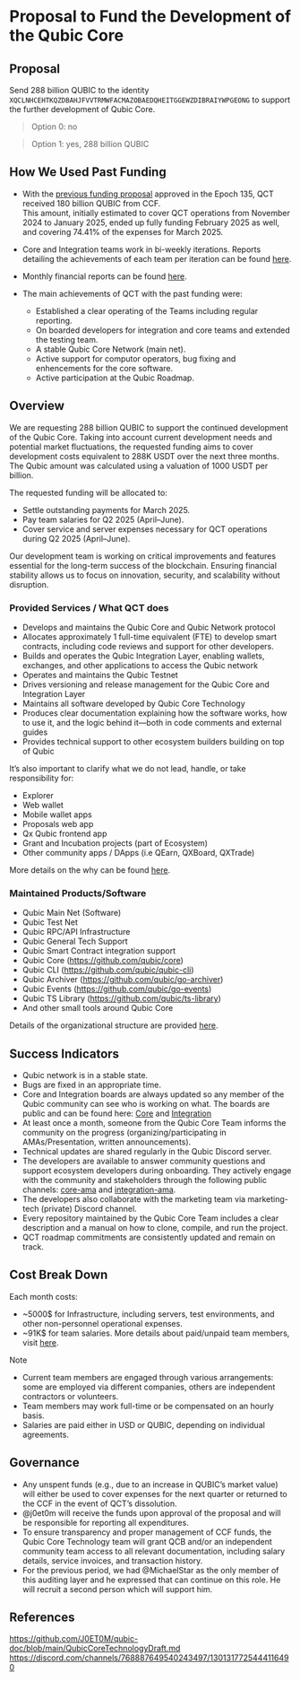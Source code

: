 # Proposal to Fund the Development of the Qubic Core

## Proposal
Send 288 billion QUBIC to the identity `XQCLNHCEHTKQZDBAHJFVVTRMWFACMAZOBAEDQHEITGGEWZDIBRAIYWPGEONG` to support the further development of Qubic Core.

> Option 0: no

> Option 1: yes, 288 billion QUBIC


## How We Used Past Funding

- With the [previous funding proposal](https://github.com/qubic/proposal/blob/b4de3432f4ee6c9b77b0b551badbd8debefcfaeb/CCF-Funding-Requests/2024-11-14-tech-funding.md) approved in the Epoch 135, QCT received 180 billion QUBIC from CCF. </br>This amount, initially estimated to cover QCT operations from November 2024 to January 2025, ended up fully funding February 2025 as well, and covering 74.41% of the expenses for March 2025.

- Core and Integration teams work in bi-weekly iterations. Reports detailing the achievements of each team per iteration can be found [here](https://github.com/qubic/qct/blob/main/iterations/iteration-log.md).

- Monthly financial reports can be found [here](https://github.com/qubic/qct/tree/financial-2025/financial-reports).

- The main achievements of QCT with the past funding were:
  - Established a clear operating of the Teams including regular reporting.
  - On boarded developers for integration and core teams and extended the testing team.
  - A stable Qubic Core Network (main net).
  - Active support for computor operators, bug fixing and enhencements for the core software.
  - Active participation at the Qubic Roadmap.

## Overview

We are requesting 288 billion QUBIC to support the continued development of the Qubic Core.
Taking into account current development needs and potential market fluctuations, the requested funding aims to cover development costs equivalent to 288K USDT over the next three months.
The Qubic amount was calculated using a valuation of 1000 USDT per billion.

The requested funding will be allocated to:
- Settle outstanding payments for March 2025.
- Pay team salaries for Q2 2025 (April–June).
- Cover service and server expenses necessary for QCT operations during Q2 2025 (April–June).

Our development team is working on critical improvements and features essential for the long-term success of the blockchain.
Ensuring financial stability allows us to focus on innovation, security, and scalability without disruption.

### Provided Services / What QCT does
- Develops and maintains the Qubic Core and Qubic Network protocol
- Allocates approximately 1 full-time equivalent (FTE) to develop smart contracts, including code reviews and support for other developers.
- Builds and operates the Qubic Integration Layer, enabling wallets, exchanges, and other applications to access the Qubic network
- Operates and maintains the Qubic Testnet
- Drives versioning and release management for the Qubic Core and Integration Layer
- Maintains all software developed by Qubic Core Technology
- Produces clear documentation explaining how the software works, how to use it, and the logic behind it—both in code comments and external guides
- Provides technical support to other ecosystem builders building on top of Qubic

It’s also important to clarify what we do not lead, handle, or take responsibility for:
- Explorer
- Web wallet
- Mobile wallet apps
- Proposals web app
- Qx Qubic frontend app 
- Grant and Incubation projects (part of Ecosystem)
- Other community apps / DApps (i.e QEarn, QXBoard, QXTrade)</br>
  
More details on the why can be found [here](https://github.com/J0ET0M/qubic-doc/blob/main/QubicCoreTechnologyDraft.md#why-should-client-be-organized-as-products).

### Maintained Products/Software
- Qubic Main Net (Software)
- Qubic Test Net
- Qubic RPC/API Infrastructure
- Qubic General Tech Support
- Qubic Smart Contract integration support
- Qubic Core (https://github.com/qubic/core)
- Qubic CLI (https://github.com/qubic/qubic-cli)
- Qubic Archiver (https://github.com/qubic/go-archiver)
- Qubic Events (https://github.com/qubic/go-events)
- Qubic TS Library (https://github.com/qubic/ts-library)
- And other small tools around Qubic Core

Details of the organizational structure are provided [here](https://github.com/J0ET0M/qubic-doc/blob/main/QubicCoreTechnologyDraft.md).

## Success Indicators
- Qubic network is in a stable state.
- Bugs are fixed in an appropriate time.
- Core and Integration boards are always updated so any member of the Qubic community can see who is working on what. The boards are public and can be found here: [Core](https://github.com/orgs/qubic/projects/1) and [Integration](https://github.com/orgs/qubic/projects/21/views/1)
- At least once a month, someone from the Qubic Core Team informs the community on the progress (organizing/participating in AMAs/Presentation, written announcements).
- Technical updates are shared regularly in the Qubic Discord server.
- The developers are available to answer community questions and support ecosystem developers during onboarding. They actively engage with the community and stakeholders through the following public channels: [core-ama](https://discord.com/channels/1243503949013717063/1267841365425786881) and [integration-ama](https://discord.com/channels/1243503949013717063/1278229593647484939).
- The developers also collaborate with the marketing team via marketing-tech (private) Discord channel.
- Every repository maintained by the Qubic Core Team includes a clear description and a manual on how to clone, compile, and run the project.
- QCT roadmap commitments are consistently updated and remain on track.

## Cost Break Down
Each month costs:
- ~5000$ for Infrastructure, including servers, test environments, and other non-personnel operational expenses.
- ~91K$ for team salaries. More details about paid/unpaid team members, visit [here](https://github.com/qubic/qct/tree/financial-2025/org-reports).

>[!NOTE] 
> - Current team members are engaged through various arrangements: some are employed via different companies, others are independent contractors or volunteers.</br>
> - Team members may work full-time or be compensated on an hourly basis.</br>
> - Salaries are paid either in USD or QUBIC, depending on individual agreements.</br>

## Governance
- Any unspent funds (e.g., due to an increase in QUBIC’s market value) will either be used to cover expenses for the next quarter or returned to the CCF in the event of QCT’s dissolution.
- @j0et0m will receive the funds upon approval of the proposal and will be responsible for reporting all expenditures.
- To ensure transparency and proper management of CCF funds, the Qubic Core Technology team will grant QCB and/or an independent community team access to all relevant documentation, including salary details, service invoices, and transaction history.
- For the previous period, we had @MichaelStar as the only member of this auditing layer and he expressed that can continue on this role. He will recruit a second person which will support him.

## References
https://github.com/J0ET0M/qubic-doc/blob/main/QubicCoreTechnologyDraft.md
https://discord.com/channels/768887649540243497/1301317725444116490
